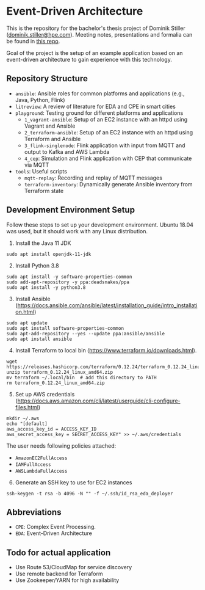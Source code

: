 # Event-Driven Architecture

This is the repository for the bachelor's thesis project of Dominik Stiller (dominik.stiller@hpe.com). Meeting notes, presentations and formalia can be found in [this repo](https://github.dxc.com/bgloss/dhbw-eda).

Goal of the project is the setup of an example application based on an event-driven architecture to gain experience with this technology.


## Repository Structure
* `ansible`: Ansible roles for common platforms and applications (e.g., Java, Python, Flink)
* `litreview`: A review of literature for EDA and CPE in smart cities
* `playground`: Testing ground for different platforms and applications
    * `1_vagrant-ansible`: Setup of an EC2 instance with an httpd using Vagrant and Ansible
    * `2_terraform-ansible`: Setup of an EC2 instance with an httpd using Terraform and Ansible
    * `3_flink-singlenode`: Flink application with input from MQTT and output to Kafka and AWS Lambda
    * `4_cep`: Simulation and Flink application with CEP that communicate via MQTT
* `tools`: Useful scripts
    * `mqtt-replay`: Recording and replay of MQTT messages
    * `terraform-inventory`: Dynamically generate Ansible inventory from Terraform state


## Development Environment Setup

Follow these steps to set up your development environment. Ubuntu 18.04 was used, but it should work with any Linux distribution.

1. Install the Java 11 JDK
```
sudo apt install openjdk-11-jdk
```

2. Install Python 3.8
```
sudo apt install -y software-properties-common
sudo add-apt-repository -y ppa:deadsnakes/ppa
sudo apt install -y python3.8
```

3. Install Ansible (https://docs.ansible.com/ansible/latest/installation_guide/intro_installation.html)
```
sudo apt update
sudo apt install software-properties-common
sudo apt-add-repository --yes --update ppa:ansible/ansible
sudo apt install ansible
```

4. Install Terraform to local bin (https://www.terraform.io/downloads.html). 
```
wget https://releases.hashicorp.com/terraform/0.12.24/terraform_0.12.24_linux_amd64.zip
unzip terraform_0.12.24_linux_amd64.zip
mv terraform ~/.local/bin  # add this directory to PATH
rm terraform_0.12.24_linux_amd64.zip
```

5. Set up AWS credentials (https://docs.aws.amazon.com/cli/latest/userguide/cli-configure-files.html)
```
mkdir ~/.aws
echo "[default]
aws_access_key_id = ACCESS_KEY_ID
aws_secret_access_key = SECRET_ACCESS_KEY" >> ~/.aws/credentials
```

The user needs following policies attached:
* `AmazonEC2FullAccess`
* `IAMFullAccess`
* `AWSLambdaFullAccess`

6. Generate an SSH key to use for EC2 instances
```
ssh-keygen -t rsa -b 4096 -N "" -f ~/.ssh/id_rsa_eda_deployer
```


## Abbreviations
* `CPE`: Complex Event Processing.
* `EDA`: Event-Driven Architecture


## Todo for actual application
* Use Route 53/CloudMap for service discovery
* Use remote backend for Terraform
* Use Zookeeper/YARN for high availability
